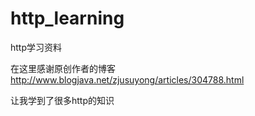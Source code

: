 # http_learning
http学习资料

在这里感谢原创作者的博客
http://www.blogjava.net/zjusuyong/articles/304788.html

让我学到了很多http的知识
